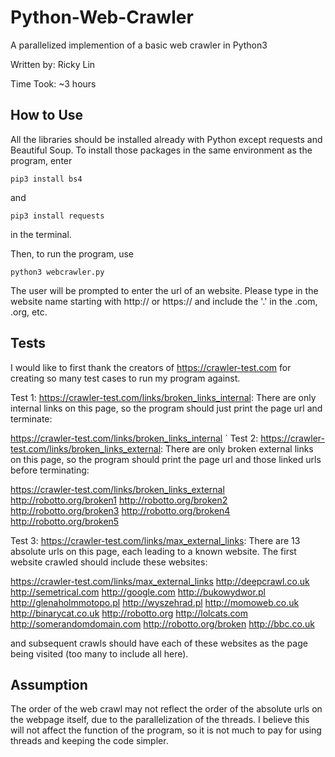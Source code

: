 # Python-Web-Crawler
A parallelized implemention of a basic web crawler in Python3

Written by: Ricky Lin

Time Took: ~3 hours 

## How to Use 
All the libraries should be installed already with Python except requests and Beautiful Soup. To install those packages in the same environment as the program, enter 

`pip3 install bs4`

and 

`pip3 install requests`

in the terminal.

Then, to run the program, use

`python3 webcrawler.py`

The user will be prompted to enter the url of an website. Please type in the website name starting with http:// or https:// and include the '.' in the .com, .org, etc. 

## Tests 
I would like to first thank the creators of https://crawler-test.com for creating so many test cases to run my program against. 

Test 1: https://crawler-test.com/links/broken_links_internal: There are only internal links on this page, so the program should just print the page url and terminate:

https://crawler-test.com/links/broken_links_internal
`
Test 2: https://crawler-test.com/links/broken_links_external: There are only broken external links on this page, so the program should print the page url and those linked urls before terminating:

https://crawler-test.com/links/broken_links_external
	http://robotto.org/broken1
	http://robotto.org/broken2
	http://robotto.org/broken3
	http://robotto.org/broken4
	http://robotto.org/broken5
  
 Test 3: https://crawler-test.com/links/max_external_links: There are 13 absolute urls on this page, each leading to a known website. The first website crawled should include these websites: 

https://crawler-test.com/links/max_external_links
	http://deepcrawl.co.uk
	http://semetrical.com
	http://google.com
	http://bukowydwor.pl
	http://glenaholmmotopo.pl
	http://wyszehrad.pl
	http://momoweb.co.uk
	http://binarycat.co.uk
	http://robotto.org
	http://lolcats.com
	http://somerandomdomain.com
	http://robotto.org/broken
	http://bbc.co.uk
  
and subsequent crawls should have each of these websites as the page being visited (too many to include all here). 

## Assumption 
The order of the web crawl may not reflect the order of the absolute urls on the webpage itself, due to the parallelization of the threads. I believe this will not affect the function of the program, so it is not much to pay for using threads and keeping the code simpler. 
